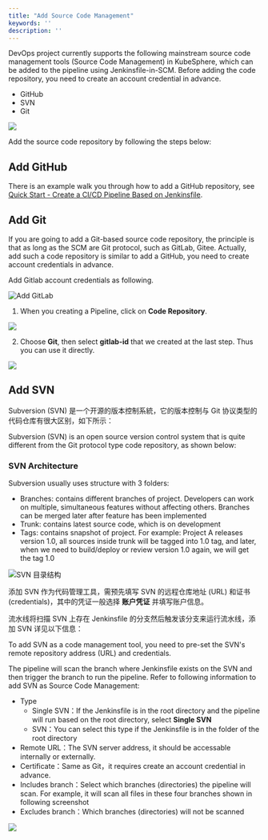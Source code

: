 ```yaml
---
title: "Add Source Code Management" 
keywords: ''
description: ''
---
```


DevOps project currently supports the following mainstream source code management tools (Source Code Management) in KubeSphere, which can be added to the pipeline using Jenkinsfile-in-SCM. Before adding the code repository, you need to create an account credential in advance.

- GitHub
- SVN
- Git

![](https://pek3b.qingstor.com/kubesphere-docs/png/20190322212812.png)


Add the source code repository by following the steps below:

## Add GitHub

There is an example walk you through how to add a GitHub repository, see [Quick Start - Create a CI/CD Pipeline Based on Jenkinsfile](../../quick-start/jenkinsfile-in-scm/).

## Add Git

If you are going to add a Git-based source code repository, the principle is that as long as the SCM are Git protocol, such as GitLab, Gitee. Actually, add such a code repository is similar to add a GitHub, you need to create account credentials in advance. 

Add Gitlab account credentials as following.

![Add GitLab](https://pek3b.qingstor.com/kubesphere-docs/png/20190322214750.png)

1. When you creating a Pipeline, click on **Code Repository**.

![](https://pek3b.qingstor.com/kubesphere-docs/png/20190321162726.png)

2. Choose **Git**, then select **gitlab-id** that we created at the last step. Thus you can use it directly.

![](https://pek3b.qingstor.com/kubesphere-docs/png/20190321162904.png)

## Add SVN

Subversion (SVN) 是一个开源的版本控制系統，它的版本控制与 Git 协议类型的代码仓库有很大区别，如下所示：

Subversion (SVN) is an open source version control system that is quite different from the Git protocol type code repository, as shown below: 

### SVN Architecture

Subversion usually uses structure with 3 folders:

- Branches: contains different branches of project. Developers can work on multiple, simultaneous features without affecting others. Branches can be merged later after feature has been implemented
- Trunk: contains latest source code, which is on development
- Tags: contains snapshot of project. For example: Project A releases version 1.0, all sources inside trunk will be tagged into 1.0 tag, and later, when we need to build/deploy or review version 1.0 again, we will get the tag 1.0

![SVN 目录结构](/svn-directory.png)

添加 SVN 作为代码管理工具，需预先填写 SVN 的远程仓库地址 (URL) 和证书 (credentials)，其中的凭证一般选择 **账户凭证** 并填写账户信息。

流水线将扫描 SVN 上存在 Jenkinsfile 的分支然后触发该分支来运行流水线，添加 SVN 详见以下信息：

To add SVN as a code management tool, you need to pre-set the SVN's remote repository address (URL) and credentials.

The pipeline will scan the branch where Jenkinsfile exists on the SVN and then trigger the branch to run the pipeline. Refer to following information to add SVN as Source Code Management:

- Type
   - Single SVN：If the Jenkinsfile is in the root directory and the pipeline will run based on the root directory, select **Single SVN**
   - SVN：You can select this type if the Jenkinsfile is in the folder of the root directory
- Remote URL：The SVN server address, it should be accessable internally or externally.
- Certificate：Same as Git，it requires create an account credential in advance.
- Includes branch：Select which branches (directories) the pipeline will scan. For example, it will scan all files in these four branches shown in following screenshot
- Excludes branch：Which branches (directories) will not be scanned 

![](https://pek3b.qingstor.com/kubesphere-docs/png/20190322220004.png)
